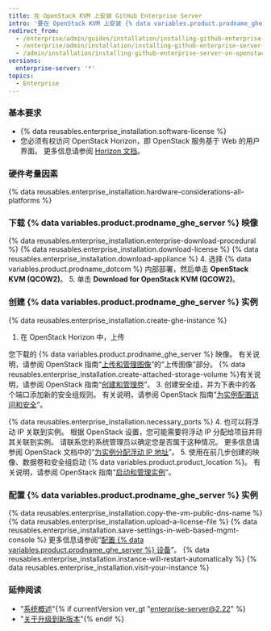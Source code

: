 ```yaml
---
title: 在 OpenStack KVM 上安装 GitHub Enterprise Server
intro: '要在 OpenStack KVM 上安装 {% data variables.product.prodname_ghe_server %}，您必须具有 OpenStack 访问权限并下载 {% data variables.product.prodname_ghe_server %} QCOW2 映像。'
redirect_from:
  - /enterprise/admin/guides/installation/installing-github-enterprise-on-openstack-kvm/
  - /enterprise/admin/installation/installing-github-enterprise-server-on-openstack-kvm
  - /admin/installation/installing-github-enterprise-server-on-openstack-kvm
versions:
  enterprise-server: '*'
topics:
  - Enterprise
---
```

### 基本要求

- {% data reusables.enterprise_installation.software-license %}
- 您必须有权访问 OpenStack Horizon，即 OpenStack 服务基于 Web 的用户界面。 更多信息请参阅 [Horizon 文档](https://docs.openstack.org/horizon/latest/)。

### 硬件考量因素

{% data reusables.enterprise_installation.hardware-considerations-all-platforms %}

### 下载 {% data variables.product.prodname_ghe_server %} 映像

{% data reusables.enterprise_installation.enterprise-download-procedural %}
{% data reusables.enterprise_installation.download-license %}
{% data reusables.enterprise_installation.download-appliance %}
4. 选择 {% data variables.product.prodname_dotcom %} 内部部署，然后单击 **OpenStack KVM (QCOW2)**。
5. 单击 **Download for OpenStack KVM (QCOW2)**。

### 创建 {% data variables.product.prodname_ghe_server %} 实例

{% data reusables.enterprise_installation.create-ghe-instance %}

1. 在 OpenStack Horizon 中，上传

您下载的 {% data variables.product.prodname_ghe_server %} 映像。 有关说明，请参阅 OpenStack 指南“[上传和管理图像](https://docs.openstack.org/horizon/latest/user/manage-images.html)”的“上传图像”部分。
{% data reusables.enterprise_installation.create-attached-storage-volume %}有关说明，请参阅 OpenStack 指南“[创建和管理卷](https://docs.openstack.org/horizon/latest/user/manage-volumes.html)”。
3. 创建安全组，并为下表中的各个端口添加新的安全组规则。 有关说明，请参阅 OpenStack 指南“[为实例配置访问和安全](https://docs.openstack.org/horizon/latest/user/configure-access-and-security-for-instances.html)”。

  {% data reusables.enterprise_installation.necessary_ports %}
4. 也可以将浮动 IP 关联到实例。 根据 OpenStack 设置，您可能需要将浮动 IP 分配给项目并将其关联到实例。 请联系您的系统管理员以确定您是否属于这种情况。 更多信息请参阅 OpenStack 文档中的“[为实例分配浮动 IP 地址](https://docs.openstack.org/horizon/latest/user/configure-access-and-security-for-instances.html#allocate-a-floating-ip-address-to-an-instance)”。
5. 使用在前几步创建的映像、数据卷和安全组启动 {% data variables.product.product_location %}。 有关说明，请参阅 OpenStack 指南“[启动和管理实例](https://docs.openstack.org/horizon/latest/user/launch-instances.html)”。

### 配置 {% data variables.product.prodname_ghe_server %} 实例

{% data reusables.enterprise_installation.copy-the-vm-public-dns-name %}
{% data reusables.enterprise_installation.upload-a-license-file %}
{% data reusables.enterprise_installation.save-settings-in-web-based-mgmt-console %} 更多信息请参阅“[配置 {% data variables.product.prodname_ghe_server %} 设备](/enterprise/admin/guides/installation/configuring-the-github-enterprise-server-appliance)”。
{% data reusables.enterprise_installation.instance-will-restart-automatically %}
{% data reusables.enterprise_installation.visit-your-instance %}

### 延伸阅读

- "[系统概述](/enterprise/admin/guides/installation/system-overview)"{% if currentVersion ver_gt "enterprise-server@2.22" %}
- "[关于升级到新版本](/admin/overview/about-upgrades-to-new-releases)"{% endif %}
